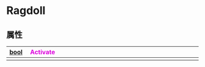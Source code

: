 # Ragdoll

## 属性

|<div style="width:700px">[bool](/Api/DataType/Bool.md) &emsp;<font color="dd00dd">Activate</font></div>|
|:---|
||

